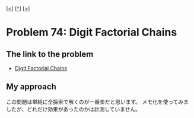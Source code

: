 \[[<](./p0073.md)] \[[^](../README_ja.md)] \[[>](./p0075.md)]

# Problem 74: Digit Factorial Chains

## The link to the problem

- [Digit Factorial Chains](https://projecteuler.net/problem=74)

## My approach

この問題は単純に全探索で解くのが一番楽だと思います。
メモ化を使ってみましたが、どれだけ効果があったのかは計測していません。
